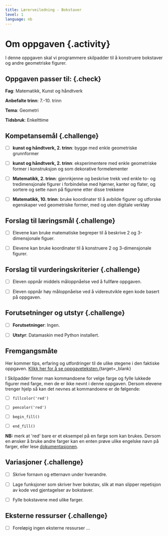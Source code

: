 ```yaml
---
title: Lærerveiledning - Bokstaver
level: 1
language: nb
---
```



# Om oppgaven {.activity}

I denne oppgaven skal vi programmere skilpadder til å konstruere bokstaver og
andre geometriske figurer.

## Oppgaven passer til: {.check}

 __Fag__: Matematikk, Kunst og håndtverk

 __Anbefalte trinn__: 7.-10. trinn

 __Tema__: Geometri

 __Tidsbruk__: Enkelttime


 ## Kompetansemål {.challenge}

 - [ ] __kunst og håndtverk, 2. trinn__: bygge med enkle geometriske grunnformer

 - [ ] __kunst og håndtverk, 2. trinn__: eksperimentere med enkle geometriske
       former i konstruksjon og som dekorative formelementer

 - [ ] __Matematikk, 2. trinn__: gjennkjenne og beskrive trekk ved enkle to- og
       tredimensjonale figurer i forbindelse med hjørner, kanter og flater, og
       sortere og sette navn på figurene etter disse trekkene

 - [ ] __Matematikk, 10. trinn__: bruke koordinater til å avbilde figurer og
       utforske egenskaper ved geometriske former, med og uten digitale verktøy

 ## Forslag til læringsmål {.challenge}

 - [ ] Elevene kan bruke matematiske begreper til å beskrive 2 og 3-dimensjonale
       figuer.

 - [ ] Elevene kan bruke koordinater til å konstruere 2 og 3-dimensjonale
       figurer.

 ## Forslag til vurderingskriterier {.challenge}

 - [ ] Eleven oppnår middels måloppnåelse ved å fullføre oppgaven.

 - [ ] Eleven oppnår høy måloppnåelse ved å videreutvikle egen kode basert på
       oppgaven.

 ## Forutsetninger og utstyr {.challenge}

 - [ ]  __Forutsetninger__: Ingen.

 - [ ]  __Utstyr__: Datamaskin med Python installert.

## Fremgangsmåte

Her kommer tips, erfaring og utfordringer til de ulike stegene i den faktiske
oppgaven. [Klikk her for å se
oppgaveteksten.](../bokstaver/bokstaver.html){target=_blank}

I Skilpadder finner man kommandoene for velge farge og fylle lukkede figurer med
farge, men de er ikke nevnt i denne oppgaven. Dersom elevene trenger hjelp så
kan det nevnes at kommandoene er de følgende:

 - [ ]  `fillcolor('red')`
 
 - [ ]  `pencolor('red')`
 
 - [ ]  `begin_fill()`
 
 - [ ]  `end_fill()`

__NB:__ merk at 'red' bare er et eksempel på en farge som kan brukes. Dersom en
ønsker å bruke andre farger kan en enten prøve ulike engelske navn på farger,
eller lese
[dokumentasjonen](https://docs.python.org/2/library/turtle.html#color-control).

 ## Variasjoner {.challenge}

 - [ ] Skrive fornavn og etternavn under hverandre.

 - [ ] Lage funksjoner som skriver hver bokstav, slik at man slipper repetisjon
       av kode ved gjentagelser av bokstaver.
       
 - [ ] Fylle bokstavene med ulike farger.

 ## Eksterne ressurser {.challenge}

 - [ ] Foreløpig ingen eksterne ressurser ...

